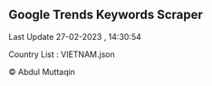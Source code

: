 

## Google Trends Keywords Scraper 
 
Last Update 27-02-2023 , 14:30:54

Country List :
VIETNAM.json



© Abdul Muttaqin 
